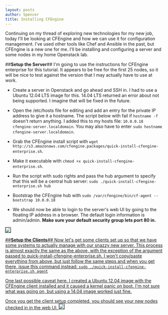 ```yaml
---
layout: posts
author: Spencer
title: Installing CFEngine
---
```


Continuing on my thread of exploring new technologies for my new job, today I'll
be looking at CFEngine and how we can use it for configuration management. I've
used other tools like Chef and Ansible in the past, but CFEngine is a new one
for me. I'll be installing and configuring a server and some nodes in my home
Openstack lab.

##**Setup the Server**##
I'm going to use the instructions for CFEngine enterprise for this tutorial. It
appears to be free for the first 25 nodes, so it will be nice to test against the
version that I may actually have to use at work.

* Create a server in Openstack and go ahead and SSH in. I had to use a Ubuntu 12.04
LTS image for this. 14.04 LTS returned an error about not being supported. I imagine
that will be fixed in the future.

* Open the /etc/hosts file for editing and add an entry for the private IP address to
give it a hostname. The script below with fail if ```hostname -f``` doesn't return
anything. I added this to my hosts file:
```10.0.0.18 cfengine-server.localdomain```. You may also have to enter
```sudo hostname cfengine-server.localdomain```.

* Grab the CFEngine install script with
```wget http://s3.amazonaws.com/cfengine.packages/quick-install-cfengine-enterprise.sh```.

* Make it executable with ```chmod +x quick-install-cfengine-enterprise.sh```.

* Run the script with sudo rights and pass the hub argument to specify that this
will be a central hub server:
```sudo ./quick-install-cfengine-enterprise.sh hub```

* Bootstrap the CFEngine hub with ```sudo /var/cfengine/bin/cf-agent --bootstrap 10.0.0.18```

* We should now be able to login to the server's web UI by going to the floating
IP address in a browser. The default login information is admin/admin. **Make sure
your default security group lets port 80 in.**
<a href="/img/posts/2015-02-15-configuration-management-with-cfengine/server-running.png">
  <img src="/img/posts/2015-02-15-configuration-management-with-cfengine/server-running.png" style="max-width:100%; border:solid 1px;"/>

##**Setup the Clients**##
Now let's get some clients set up so that we have some systems to actually manage
with our snazzy new server. This process is almost exactly the same as the above,
with the exception of the argument passed to quick-install-cfengine-enterprise.sh.
I won't copy/paste everything from above, but just follow the same steps and when
you get there, issue this command instead:
```sudo ./quick-install-cfengine-enterprise.sh agent```

One last possible caveat here. I created a Ubuntu 12.04 image with the CFEngine
client installed and it caused a kernel panic on boot. I'm not sure what was going on,
but using a 14.04 image worked just fine.

Once you get the client setup completed, you should see your new nodes checked in
in the web UI.
<a href="/img/posts/2015-02-15-configuration-management-with-cfengine/nodes-checked-in.png">
  <img src="/img/posts/2015-02-15-configuration-management-with-cfengine/nodes-checked-in.png" style="max-width:100%; border:solid 1px;"/>
